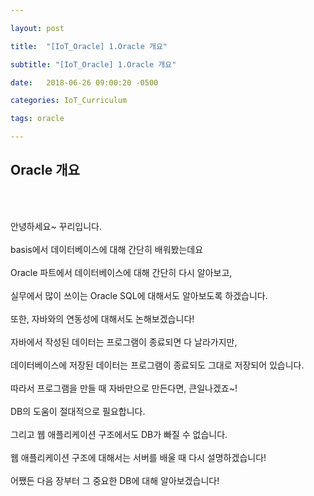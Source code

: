 ```yaml
---

layout: post

title:  "[IoT_Oracle] 1.Oracle 개요"

subtitle: "[IoT_Oracle] 1.Oracle 개요"

date:   2018-06-26 09:00:20 -0500

categories: IoT_Curriculum

tags: oracle

---
```


## Oracle 개요

<br>
<br>

안녕하세요~ 꾸리입니다.
<br>
<br>
basis에서 데이터베이스에 대해 간단히 배워봤는데요
<br>
<br>
Oracle 파트에서 데이터베이스에 대해 간단히 다시 알아보고,
<br>
<br>
실무에서 많이 쓰이는 Oracle SQL에 대해서도 알아보도록 하겠습니다.
<br>
<br>
또한, 자바와의 연동성에 대해서도 논해보겠습니다!
<br>
<br>
자바에서 작성된 데이터는 프로그램이 종료되면 다 날라가지만,
<br>
<br>
데이터베이스에 저장된 데이터는 프로그램이 종료되도 그대로 저장되어 있습니다.
<br>
<br>
따라서 프로그램을 만들 때 자바만으로 만든다면, 큰일나겠죠~!
<br>
<br>
DB의 도움이 절대적으로 필요합니다.
<br>
<br>
그리고 웹 애플리케이션 구조에서도 DB가 빠질 수 없습니다.
<br>
<br>
웹 애플리케이션 구조에 대해서는 서버를 배울 때 다시 설명하겠습니다!
<br>
<br>
어쨌든 다음 장부터 그 중요한 DB에 대해 알아보겠습니다!









